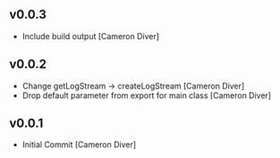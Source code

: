 ## v0.0.3

* Include build output [Cameron Diver]

## v0.0.2

* Change getLogStream -> createLogStream [Cameron Diver]
* Drop default parameter from export for main class [Cameron Diver]

## v0.0.1

* Initial Commit [Cameron Diver]
